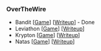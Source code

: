 ###  OverTheWire
- Bandit [[Game](https://overthewire.org/wargames/bandit/)] [[Writeup](https://github.com/sabinach/ctf/tree/master/overthewire/bandit)] - Done
- Leviathon [[Game](https://overthewire.org/wargames/leviathan/)] [[Writeup](https://github.com/sabinach/ctf/tree/master/overthewire/leviathon)]
- Krypton [[Game](https://overthewire.org/wargames/krypton/)] [[Writeup](https://github.com/sabinach/ctf/tree/master/overthewire/krypton)]
- Natas [[Game](https://overthewire.org/wargames/natas/)] [[Writeup](https://github.com/sabinach/ctf/tree/master/overthewire/natas)]
